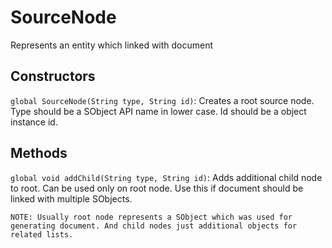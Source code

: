 # SourceNode
Represents an entity which linked with document

## Constructors
`global SourceNode(String type, String id)`: Creates a root source node. Type should be a SObject API name in lower case. Id should be a object instance id.

## Methods
`global void addChild(String type, String id)`: Adds additional child node to root. Can be used only on root node. Use this if document should be linked with multiple SObjects.

    NOTE: Usually root node represents a SObject which was used for generating document. And child nodes just additional objects for related lists.